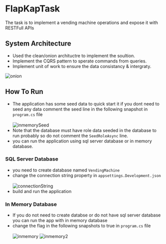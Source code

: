 # FlapKapTask
The task is to implement a vending machine operations and expose it with RESTFull APIs<br>


## System Architecture
- Used the clean/onion archituctre to implement the soultion. 
- Implement the CQRS pattern to sperate commands from queries.
- Implement unit of work to ensure the data consistancy & intergraty.

![onion](https://miro.medium.com/max/462/1*0Pg6_UsaKiiEqUV3kf2HXg.png)

## How To Run
 - The application has some seed data to quick start it if you dont need to seed any data comment the seed line in the following snapshot in ```program.cs``` file <br><br>
 ![inmemorySeed](https://user-images.githubusercontent.com/69547439/202011298-dba6dbdd-06d4-4d2a-93e6-c37286d1b700.PNG)
 - Note that the database must have role data seeded in the database to run probably so do not comment the ```SeedRoleAsync``` line.
 - you can run the application using sql server database or in memory database.
 
### SQL Server Database
- you need to create database named ```VendingMachine``` 
- change the connection string property in ```appsettings.Development.json``` <br> <br>
![connectionString](https://user-images.githubusercontent.com/69547439/201938771-da33d519-0160-4cac-b20a-b88d965c12d8.PNG)
- build and run the application

### In Memory Database
- If you do not need to create databse or do not have sql server database you can run the app with in memory database 
- change the flag in the following snapshots to true in ```program.cs``` file <br> <br>
![inmemory](https://user-images.githubusercontent.com/69547439/201939565-f422bcef-88b8-4202-af77-67913a0420c5.PNG)
![inmemory2](https://user-images.githubusercontent.com/69547439/201939589-576e32ba-5cdc-458b-912d-8c89805cc672.PNG)






